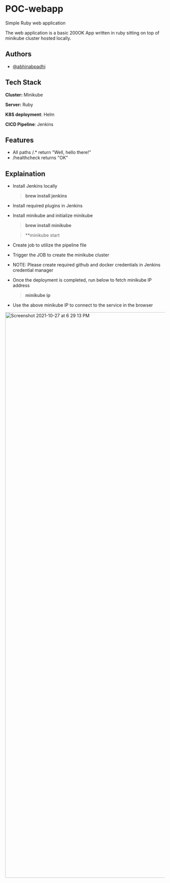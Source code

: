 # POC-webapp

Simple Ruby web application

The web application is a basic 200OK App written in ruby sitting on top of minikube cluster hosted locally. 

## Authors

- [@abhinabpadhi](https://www.github.com/abhpadhi)

## Tech Stack

**Cluster:** Minikube

**Server:** Ruby

**K8S deployment**: Helm

**CICD Pipeline**: Jenkins 

  
## Features

- All paths /.* return "Well, hello there!"
- /healthcheck returns "OK"

  
## Explaination

- Install Jenkins locally
     >**brew install jenkins** 
- Install required plugins in Jenkins 
- Install minikube and initialize minikube 
    >**brew install minikube**
    
    >**minikube start
- Create job to utilize the pipeline file
- Trigger the JOB to create the minikube cluster
- NOTE: Please create required github and docker credentials in Jenkins credential manager
- Once the deployment is completed, run below to fetch minikube IP address
  > **minikube ip**
- Use the above minikube IP to connect to the service in the browser

<img width="1780" alt="Screenshot 2021-10-27 at 6 29 13 PM" src="https://user-images.githubusercontent.com/47022510/139070972-f8ed8e5e-6959-4a48-bf13-16a98ccfe6f1.png">

